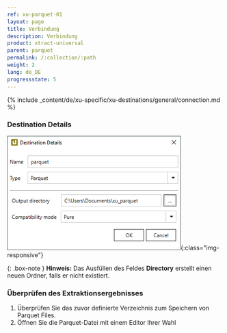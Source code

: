 ```yaml
---
ref: xu-parquet-01
layout: page
title: Verbindung
description: Verbindung
product: xtract-universal
parent: parquet
permalink: /:collection/:path
weight: 2
lang: de_DE
progressstate: 5
---
```


{% include _content/de/xu-specific/xu-destinations/general/connection.md %}	

### Destination Details
 
![JSON-Parquet-Destination-Details](/img/content/xu/parquet/parquet_destination_details.png){:class="img-responsive"}

{: .box-note }
**Hinweis:** Das Ausfüllen des Feldes **Directory** erstellt einen neuen Ordner, falls er nicht existiert. 

### Überprüfen des Extraktionsergebnisses 

1. Überprüfen Sie das zuvor definierte Verzeichnis zum Speichern von Parquet Files.
2. Öffnen Sie die Parquet-Datei mit einem Editor Ihrer Wahl

